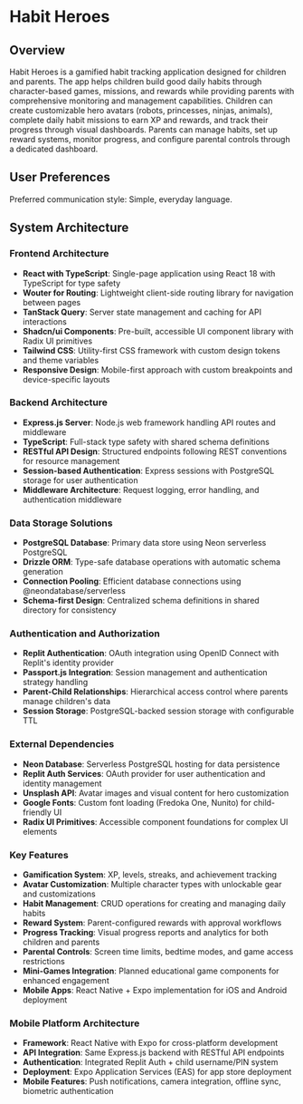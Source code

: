 # Habit Heroes

## Overview

Habit Heroes is a gamified habit tracking application designed for children and parents. The app helps children build good daily habits through character-based games, missions, and rewards while providing parents with comprehensive monitoring and management capabilities. Children can create customizable hero avatars (robots, princesses, ninjas, animals), complete daily habit missions to earn XP and rewards, and track their progress through visual dashboards. Parents can manage habits, set up reward systems, monitor progress, and configure parental controls through a dedicated dashboard.

## User Preferences

Preferred communication style: Simple, everyday language.

## System Architecture

### Frontend Architecture
- **React with TypeScript**: Single-page application using React 18 with TypeScript for type safety
- **Wouter for Routing**: Lightweight client-side routing library for navigation between pages
- **TanStack Query**: Server state management and caching for API interactions
- **Shadcn/ui Components**: Pre-built, accessible UI component library with Radix UI primitives
- **Tailwind CSS**: Utility-first CSS framework with custom design tokens and theme variables
- **Responsive Design**: Mobile-first approach with custom breakpoints and device-specific layouts

### Backend Architecture
- **Express.js Server**: Node.js web framework handling API routes and middleware
- **TypeScript**: Full-stack type safety with shared schema definitions
- **RESTful API Design**: Structured endpoints following REST conventions for resource management
- **Session-based Authentication**: Express sessions with PostgreSQL storage for user authentication
- **Middleware Architecture**: Request logging, error handling, and authentication middleware

### Data Storage Solutions
- **PostgreSQL Database**: Primary data store using Neon serverless PostgreSQL
- **Drizzle ORM**: Type-safe database operations with automatic schema generation
- **Connection Pooling**: Efficient database connections using @neondatabase/serverless
- **Schema-first Design**: Centralized schema definitions in shared directory for consistency

### Authentication and Authorization
- **Replit Authentication**: OAuth integration using OpenID Connect with Replit's identity provider
- **Passport.js Integration**: Session management and authentication strategy handling
- **Parent-Child Relationships**: Hierarchical access control where parents manage children's data
- **Session Storage**: PostgreSQL-backed session storage with configurable TTL

### External Dependencies
- **Neon Database**: Serverless PostgreSQL hosting for data persistence
- **Replit Auth Services**: OAuth provider for user authentication and identity management
- **Unsplash API**: Avatar images and visual content for hero customization
- **Google Fonts**: Custom font loading (Fredoka One, Nunito) for child-friendly UI
- **Radix UI Primitives**: Accessible component foundations for complex UI elements

### Key Features
- **Gamification System**: XP, levels, streaks, and achievement tracking
- **Avatar Customization**: Multiple character types with unlockable gear and customizations
- **Habit Management**: CRUD operations for creating and managing daily habits
- **Reward System**: Parent-configured rewards with approval workflows
- **Progress Tracking**: Visual progress reports and analytics for both children and parents
- **Parental Controls**: Screen time limits, bedtime modes, and game access restrictions
- **Mini-Games Integration**: Planned educational game components for enhanced engagement
- **Mobile Apps**: React Native + Expo implementation for iOS and Android deployment

### Mobile Platform Architecture
- **Framework**: React Native with Expo for cross-platform development
- **API Integration**: Same Express.js backend with RESTful API endpoints
- **Authentication**: Integrated Replit Auth + child username/PIN system
- **Deployment**: Expo Application Services (EAS) for app store deployment
- **Mobile Features**: Push notifications, camera integration, offline sync, biometric authentication
